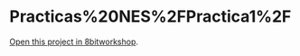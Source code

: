 Practicas%20NES%2FPractica1%2F
=====

[Open this project in 8bitworkshop](http://8bitworkshop.com/redir.html?platform=nes&githubURL=https%3A%2F%2Fgithub.com%2FJE-SH%2FPracticas-NES-Practica1-&file=practica1.c).

